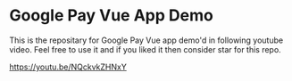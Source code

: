 # Google Pay Vue App Demo

This is the repositary for Google Pay Vue app demo'd in following youtube video. Feel free to use it and if you liked it then consider star for this repo.

https://youtu.be/NQckvkZHNxY
